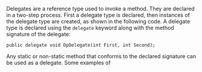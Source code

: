 Delegates are a reference type used to invoke a method.  They are declared in a two-step process.  First a delegate type is declared, then instances of the delegate type are created, as shown in the following code.  A delegate type is declared using the `delegate` keyword along with the method signature of the delegate:
```
public delegate void OpDelegate(int First, int Second);
```

Any static or non-static method that conforms to the declared signature can be used as a delegate.  Some examples of 